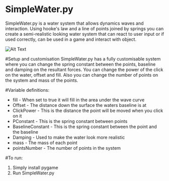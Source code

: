 # SimpleWater.py
SimpleWater.py is a water system that allows dynamics waves and interaction. Using hooke's law and a line of points joined by springs you can create a semi-realistic looking water system that can react to user input or if used correctly, can be used in a game and interact with object.

![Alt Text](https://media.giphy.com/media/l3q2BdJDdVpzkRKX6/source.gif)

#Setup and customisation
SimpleWater.py has a fully customisable system where you can change the spring constant between the points, baseline and damping on the resultant forces. You can change the power of the click on the water, offset and fill. Also you can change the number of points on the system and mass of the points.

#Variable definitions:
  * fill - When set to true it will fill in the area under the wave curve
  * Offset - The distance down the surface the waters baseline is at
  * ClickPower - This is the distance the point will be moved when you click on it
  * PConstant - This is the spring constant between points
  * BaselineConstant - This is the spring constant between the point and the baseline
  * Damping - Used to make the water look more realistic
  * mass - The mass of each point
  * pointsNumber - The number of points in the system

#To run:
  1. Simply install pygame
  2. Run SimpleWater.py
